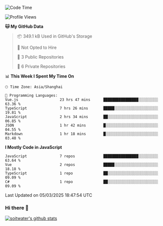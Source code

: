 <!--START_SECTION:waka-->
![Code Time](http://img.shields.io/badge/Code%20Time-4%2C699%20hrs%2018%20mins-blue)

![Profile Views](http://img.shields.io/badge/Profile%20Views-0-blue)

**🐱 My GitHub Data** 

> 📦 349.1 kB Used in GitHub's Storage 
 > 
> 🚫 Not Opted to Hire
 > 
> 📜 3 Public Repositories 
 > 
> 🔑 6 Private Repositories 
 > 
📊 **This Week I Spent My Time On** 

```text
🕑︎ Time Zone: Asia/Shanghai

💬 Programming Languages: 
Vue.js                   23 hrs 47 mins      ████████████████░░░░░░░░░   63.36 % 
TypeScript               7 hrs 26 mins       █████░░░░░░░░░░░░░░░░░░░░   19.81 % 
JavaScript               2 hrs 34 mins       ██░░░░░░░░░░░░░░░░░░░░░░░   06.85 % 
JSON                     1 hr 42 mins        █░░░░░░░░░░░░░░░░░░░░░░░░   04.55 % 
Markdown                 1 hr 18 mins        █░░░░░░░░░░░░░░░░░░░░░░░░   03.48 % 
```

**I Mostly Code in JavaScript** 

```text
JavaScript               7 repos             ████████████████░░░░░░░░░   63.64 % 
Vue                      2 repos             █████░░░░░░░░░░░░░░░░░░░░   18.18 % 
TypeScript               1 repo              ██░░░░░░░░░░░░░░░░░░░░░░░   09.09 % 
C#                       1 repo              ██░░░░░░░░░░░░░░░░░░░░░░░   09.09 % 
```




 Last Updated on 05/03/2025 18:47:54 UTC
<!--END_SECTION:waka-->

### Hi there 👋
[![soitwater's github stats](https://github-readme-stats.vercel.app/api?username=soitwater)](https://github.com/soitwater/github-readme-stats)
